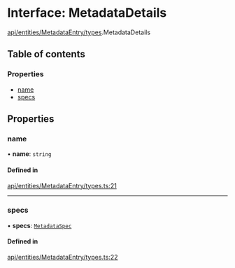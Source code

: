 # Interface: MetadataDetails

[api/entities/MetadataEntry/types](../wiki/api.entities.MetadataEntry.types).MetadataDetails

## Table of contents

### Properties

- [name](../wiki/api.entities.MetadataEntry.types.MetadataDetails#name)
- [specs](../wiki/api.entities.MetadataEntry.types.MetadataDetails#specs)

## Properties

### name

• **name**: `string`

#### Defined in

[api/entities/MetadataEntry/types.ts:21](https://github.com/PolymeshAssociation/polymesh-sdk/blob/079537ad/src/api/entities/MetadataEntry/types.ts#L21)

___

### specs

• **specs**: [`MetadataSpec`](../wiki/api.entities.MetadataEntry.types.MetadataSpec)

#### Defined in

[api/entities/MetadataEntry/types.ts:22](https://github.com/PolymeshAssociation/polymesh-sdk/blob/079537ad/src/api/entities/MetadataEntry/types.ts#L22)
